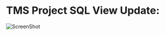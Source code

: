 # TMS Project SQL View Update:
![ScreenShot](https://www.danone.com/content/dam/danone-corp/danone-com/homepage/DANONE_LOGO.png)

